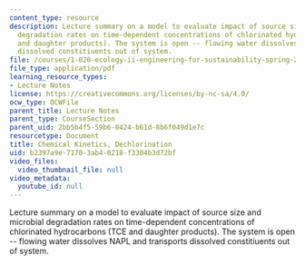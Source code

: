 ```yaml
---
content_type: resource
description: Lecture summary on a model to evaluate impact of source size and microbial
  degradation rates on time-dependent concentrations of chlorinated hydrocarbons (TCE
  and daughter products). The system is open -- flowing water dissolves NAPL and transports
  dissolved constitiuents out of system.
file: /courses/1-020-ecology-ii-engineering-for-sustainability-spring-2008/b2397a9e71703ab40218f3304b3d72bf_lec3.pdf
file_type: application/pdf
learning_resource_types:
- Lecture Notes
license: https://creativecommons.org/licenses/by-nc-sa/4.0/
ocw_type: OCWFile
parent_title: Lecture Notes
parent_type: CourseSection
parent_uid: 2bb5b4f5-59b6-0424-b61d-8b6f049d1e7c
resourcetype: Document
title: Chemical Kinetics, Dechlorination
uid: b2397a9e-7170-3ab4-0218-f3304b3d72bf
video_files:
  video_thumbnail_file: null
video_metadata:
  youtube_id: null
---
```

Lecture summary on a model to evaluate impact of source size and microbial degradation rates on time-dependent concentrations of chlorinated hydrocarbons (TCE and daughter products). The system is open -- flowing water dissolves NAPL and transports dissolved constitiuents out of system.